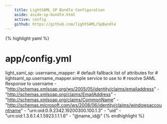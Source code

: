 ```yaml
---
    title: LightSAML SP Bundle Configuration
    aside: aside-sp-bundle.html
    active: config
    github: https://github.com/lightSAML/SpBundle
---
```


{% highlight yaml %}
# app/config.yml

light_saml_sp:
    username_mapper:
        # default fallback list of attributes for
        # lightsaml_sp.username_mapper.simple service to use to
        # resolve SAML Response to username
        - "http://schemas.xmlsoap.org/ws/2005/05/identity/claims/emailaddress"
        - "http://schemas.xmlsoap.org/claims/EmailAddress"
        - "http://schemas.xmlsoap.org/claims/CommonName"
        - "http://schemas.microsoft.com/ws/2008/06/identity/claims/windowsaccountname"
        - "urn:oid:0.9.2342.19200300.100.1.3"
        - "uid"
        - "urn:oid:1.3.6.1.4.1.5923.1.1.1.6"
        - "@name_id@"
{% endhighlight %}
